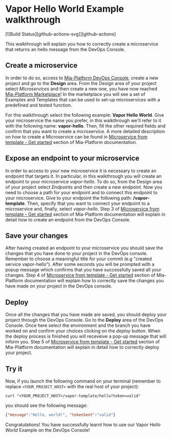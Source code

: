 # Vapor Hello World Example walkthrough

[![Build Status][github-actions-svg]][github-actions]

This walkthrough will explain you how to correctly create a microservice that returns an hello message from the DevOps Console.

## Create a microservice

In order to do so, access to [Mia-Platform DevOps Console](https://console.cloud.mia-platform.eu/login), create a new project and go to the **Design** area.
From the Design area of your project select _Microservices_ and then create a new one, you have now reached [Mia-Platform Marketplace](https://docs.mia-platform.eu/development_suite/api-console/api-design/marketplace/)!
In the marketplace you will see a set of Examples and Templates that can be used to set-up microservices with a predefined and tested function.

For this walkthrough select the following example: **Vapor Hello World**.
Give your microservice the name you prefer, in this walkthrough we'll refer to it with the following name: **vapor-hello**. Then, fill the other required fields and confirm that you want to create a microservice.
A more detailed description on how to create a Microservice can be found in [Microservice from template - Get started](https://docs.mia-platform.eu/development_suite/api-console/api-design/custom_microservice_get_started/#2-service-creation) section of Mia-Platform documentation.

## Expose an endpoint to your microservice

In order to access to your new microservice it is necessary to create an endpoint that targets it.
In particular, in this walkthrough you will create an endpoint to your microservice *vapor-hello*. To do so, from the Design area of your project select _Endpoints_ and then create a new endpoint.
Now you need to choose a path for your endpoint and to connect this endpoint to your microservice. Give to your endpoint the following path: **/vapor-template**. Then, specify that you want to connect your endpoint to a microservice and, finally, select *vapor-hello*.
Step 3 of [Microservice from template - Get started](https://docs.mia-platform.eu/development_suite/api-console/api-design/custom_microservice_get_started/#3-creating-the-endpoint) section of Mia-Platform documentation will explain in detail how to create an endpoint from the DevOps Console.

## Save your changes

After having created an endpoint to your microservice you should save the changes that you have done to your project in the DevOps console.
Remember to choose a meaningful title for your commit (e.g "created service vapor-hello"). After some seconds you will be prompted with a popup message which confirms that you have successfully saved all your changes.
Step 4 of [Microservice from template - Get started](https://docs.mia-platform.eu/development_suite/api-console/api-design/custom_microservice_get_started/#4-save-the-project) section of Mia-Platform documentation will explain how to correctly save the changes you have made on your project in the DevOps console.

## Deploy

Once all the changes that you have made are saved, you should deploy your project through the DevOps Console. Go to the **Deploy** area of the DevOps Console.
Once here select the environment and the branch you have worked on and confirm your choices clicking on the *deploy* button. When the deploy process is finished you will receveive a pop-up message that will inform you.
Step 5 of [Microservice from template - Get started](https://docs.mia-platform.eu/development_suite/api-console/api-design/custom_microservice_get_started/#5-deploy-the-project-through-the-api-console) section of Mia-Platform documentation will explain in detail how to correctly deploy your project.

## Try it

Now, if you launch the following command on your terminal (remember to replace `<YOUR_PROJECT_HOST>` with the real host of your project):

```shell
curl "<YOUR_PROJECT_HOST>/vapor-template/hello?token=valid"
```

you should see the following message:

```json
{"message":"Hello, world!", "tokenSent":"valid"}
```

Congratulations! You have successfully learnt how to use our Vapor _Hello World_ Example on the DevOps Console!
